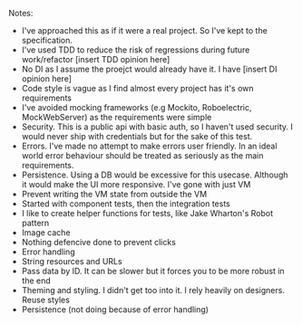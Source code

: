 Notes:

- I've approached this as if it were a real project. So I've kept to the specification.
- I've used TDD to reduce the risk of regressions during future
  work/refactor [insert TDD opinion here]
- No DI as I assume the proejct would already have it. I have [insert DI opinion here]
- Code style is vague as I find almost every project has it's own requirements
- I've avoided mocking frameworks (e.g Mockito, Roboelectric, MockWebServer) as the requirements
  were simple
- Security. This is a public api with basic auth, so I haven't used security. I would never ship
  with credentials but for the sake of this test.
- Errors. I've made no attempt to make errors user friendly. In an ideal world error behaviour
  should be treated as seriously as the main requirements.
- Persistence. Using a DB would be excessive for this usecase. Although it would make the UI more
  responsive. I've gone with just VM
- Prevent writing the VM state from outside the VM
- Started with component tests, then the integration tests
- I like to create helper functions for tests, like Jake Wharton's Robot pattern
- Image cache
- Nothing defencive done to prevent clicks
- Error handling
- String resources and URLs
- Pass data by ID. It can be slower but it forces you to be more robust in the end
- Theming and styling. I didn't get too into it. I rely heavily on designers. Reuse styles
- Persistence (not doing because of error handling)
